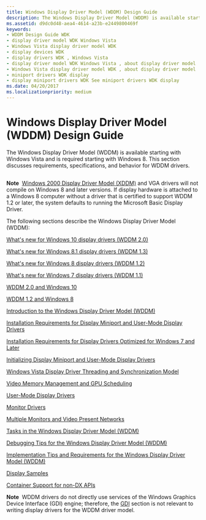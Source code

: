 ```yaml
---
title: Windows Display Driver Model (WDDM) Design Guide
description: The Windows Display Driver Model (WDDM) is available starting with Windows Vista and is required starting with Windows 8. This section discusses requirements, specifications, and behavior for WDDM drivers.
ms.assetid: d9dc0d48-aea4-4614-a23b-e2449800469f
keywords:
- WDDM Design Guide WDK
- display driver model WDK Windows Vista
- Windows Vista display driver model WDK
- display devices WDK
- display drivers WDK , Windows Vista
- display driver model WDK Windows Vista , about display driver model
- Windows Vista display driver model WDK , about display driver model
- miniport drivers WDK display
- display miniport drivers WDK See miniport drivers WDK display
ms.date: 04/20/2017
ms.localizationpriority: medium
---
```


# Windows Display Driver Model (WDDM) Design Guide


The Windows Display Driver Model (WDDM) is available starting with Windows Vista and is required starting with Windows 8. This section discusses requirements, specifications, and behavior for WDDM drivers.

## <span id="wddm_id"></span><span id="WDDM_ID"></span>


**Note**  [Windows 2000 Display Driver Model (XDDM)](windows-2000-display-driver-model-design-guide.md) and VGA drivers will not compile on Windows 8 and later versions. If display hardware is attached to a Windows 8 computer without a driver that is certified to support WDDM 1.2 or later, the system defaults to running the Microsoft Basic Display Driver.

 

The following sections describe the Windows Display Driver Model (WDDM):

[What's new for Windows 10 display drivers (WDDM 2.0)](what-s-new-for-windows-threshold-display-drivers--wddm-2-0-.md)

[What's new for Windows 8.1 display drivers (WDDM 1.3)](what-s-new-for-windows-8-1-display-drivers--wddm-1-3-.md)

[What's new for Windows 8 display drivers (WDDM 1.2)](what-s-new-for-windows-8-display-drivers.md)

[What's new for Windows 7 display drivers (WDDM 1.1)](what-s-new-for-windows-7-display-drivers--wddm-1-1-.md)

[WDDM 2.0 and Windows 10](wddm-2-0-and-windows-10.md)

[WDDM 1.2 and Windows 8](wddm-in-windows-8.md)

[Introduction to the Windows Display Driver Model (WDDM)](introduction-to-the-windows-vista-and-later-display-driver-model.md)

[Installation Requirements for Display Miniport and User-Mode Display Drivers](installing-display-miniport-and-user-mode-display-drivers.md)

[Installation Requirements for Display Drivers Optimized for Windows 7 and Later](installing-display-drivers-optimized-for-windows-7-and-later.md)

[Initializing Display Miniport and User-Mode Display Drivers](initializing-display-miniport-and-user-mode-display-drivers.md)

[Windows Vista Display Driver Threading and Synchronization Model](windows-vista-display-driver-threading-and-synchronization-model.md)

[Video Memory Management and GPU Scheduling](video-memory-management-and-gpu-scheduling.md)

[User-Mode Display Drivers](user-mode-display-drivers.md)

[Monitor Drivers](monitor-drivers.md)

[Multiple Monitors and Video Present Networks](multiple-monitors-and-video-present-networks.md)

[Tasks in the Windows Display Driver Model (WDDM)](tasks-in-the-windows-vista-display-driver-model.md)

[Debugging Tips for the Windows Display Driver Model (WDDM)](debugging-tips-for-the-windows-vista-display-driver-model.md)

[Implementation Tips and Requirements for the Windows Display Driver Model (WDDM)](implementation-tips-and-requirements-for-the-windows-vista-display-dri.md)

[Display Samples](display-samples.md)

[Container Support for non-DX APIs](container-non-dx.md)

**Note**  WDDM drivers do not directly use services of the Windows Graphics Device Interface (GDI) engine; therefore, the [GDI](gdi.md) section is not relevant to writing display drivers for the WDDM driver model.

 

 

 





